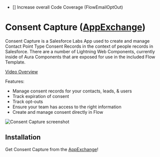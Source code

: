 * [] Increase overall Code Coverage (FlowEmailOptOut)

# Consent Capture ([AppExchange](https://appexchange.salesforce.com/appxListingDetail?listingId=a0N3A00000FMiVQUA1))

Consent Capture is a Salesforce Labs App used to create and manage Contact Point Type Consent Records in the context of people records in Salesforce. There are a number of Lightning Web Components, currently inside of Aura Components that are exposed for use in the included Flow Template.

[Video Overview](https://www.youtube.com/watch?v=cMfEvTpUPoY)

Features:

- Manage consent records for your contacts, leads, & users
- Track expiration of consent
- Track opt-outs
- Ensure your team has access to the right information
- Create and manage consent directly in Flow

<img src="images/consent-capture.png" alt="Consent Capture screenshot"/>

## Installation

Get Consent Capture from the [AppExchange](https://appexchange.salesforce.com/appxListingDetail?listingId=a0N3A00000FMiVQUA1)!
